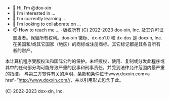 - 👋 Hi, I’m @dox-xin
- 👀 I’m interested in ...
- 🌱 I’m currently learning ...
- 💞️ I’m looking to collaborate on ...
- 📫 How to reach me ...
-版权所有 (C) 2022-2023 dox-xin, Inc. 及其许可证颁发者。保留所有权利。dox-xin 徽标、dx-do1.0 和 dx-dos 是 doxxin, Inc. 在美国和/或其它国家（地区）的商标或注册商标。其它标记都是其各自所有者的财产。

本计算机程序受版权法和国际公约的保护。未经授权，使用、复制或分发此程序或其中的任何部分均可能导致严重的民事和刑事责任，并受到法律允许范围内最严重的指控。
与第三方软件有关的声明、条款和条件位于www.doxxin.com<a href=”http://www.doxxin.com//</a>，并以引用形式包含于此。<br> <br>
 (C) 2022-2023 dox-xin, Inc.
<!---
201202228117/201202228117 is a ✨ special ✨ repository because its `README.md` (this file) appears on your GitHub profile.
You can click the Preview link to take a look at your changes.
--->
